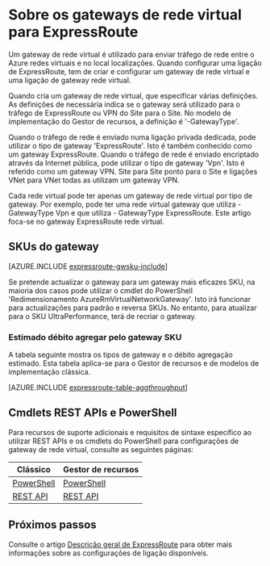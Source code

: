 <properties 
   pageTitle="Informações sobre os gateways de rede virtual ExpressRoute | Microsoft Azure"
   description="Saiba mais sobre os gateways de rede virtual para ExpressRoute."
   services="expressroute"
   documentationCenter="na"
   authors="cherylmc"
   manager="carmonm"
   editor=""
   tags="azure-resource-manager, azure-service-management"/>
<tags 
   ms.service="expressroute"
   ms.devlang="na"
   ms.topic="article"
   ms.tgt_pltfrm="na"
   ms.workload="infrastructure-services"
   ms.date="10/03/2016"
   ms.author="cherylmc" />

# <a name="about-virtual-network-gateways-for-expressroute"></a>Sobre os gateways de rede virtual para ExpressRoute


Um gateway de rede virtual é utilizado para enviar tráfego de rede entre o Azure redes virtuais e no local localizações. Quando configurar uma ligação de ExpressRoute, tem de criar e configurar um gateway de rede virtual e uma ligação de gateway rede virtual.

Quando cria um gateway de rede virtual, que especificar várias definições. As definições de necessária indica se o gateway será utilizado para o tráfego de ExpressRoute ou VPN do Site para o Site. No modelo de implementação do Gestor de recursos, a definição é '-GatewayType'.

Quando o tráfego de rede é enviado numa ligação privada dedicada, pode utilizar o tipo de gateway 'ExpressRoute'. Isto é também conhecido como um gateway ExpressRoute. Quando o tráfego de rede é enviado encriptado através da Internet pública, pode utilizar o tipo de gateway 'Vpn'. Isto é referido como um gateway VPN. Site para Site ponto para o Site e ligações VNet para VNet todas as utilizam um gateway VPN. 

Cada rede virtual pode ter apenas um gateway de rede virtual por tipo de gateway. Por exemplo, pode ter uma rede virtual gateway que utiliza - GatewayType Vpn e que utiliza - GatewayType ExpressRoute. Este artigo foca-se no gateway ExpressRoute rede virtual.

## <a name="gwsku"></a>SKUs do gateway

[AZURE.INCLUDE [expressroute-gwsku-include](../../includes/expressroute-gwsku-include.md)]

Se pretende actualizar o gateway para um gateway mais eficazes SKU, na maioria dos casos pode utilizar o cmdlet do PowerShell 'Redimensionamento AzureRmVirtualNetworkGateway'. Isto irá funcionar para actualizações para padrão e reversa SKUs. No entanto, para atualizar para o SKU UltraPerformance, terá de recriar o gateway.

###  <a name="aggthroughput"></a>Estimado débito agregar pelo gateway SKU


A tabela seguinte mostra os tipos de gateway e o débito agregação estimado. Esta tabela aplica-se para o Gestor de recursos e de modelos de implementação clássica.

[AZURE.INCLUDE [expressroute-table-aggthroughput](../../includes/expressroute-table-aggtput-include.md)] 


## <a name="resources"></a>Cmdlets REST APIs e PowerShell

Para recursos de suporte adicionais e requisitos de sintaxe específico ao utilizar REST APIs e os cmdlets do PowerShell para configurações de gateway de rede virtual, consulte as seguintes páginas:

|**Clássico** | **Gestor de recursos**|
|-----|----|
|[PowerShell](https://msdn.microsoft.com/library/mt270335.aspx)|[PowerShell](https://msdn.microsoft.com/library/mt163510.aspx)|
|[REST API](https://msdn.microsoft.com/library/jj154113.aspx)|[REST API](https://msdn.microsoft.com/library/mt163859.aspx)|


## <a name="next-steps"></a>Próximos passos

Consulte o artigo [Descrição geral de ExpressRoute](expressroute-introduction.md) para obter mais informações sobre as configurações de ligação disponíveis. 







 
